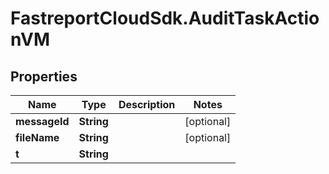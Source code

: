 # FastreportCloudSdk.AuditTaskActionVM

## Properties

Name | Type | Description | Notes
------------ | ------------- | ------------- | -------------
**messageId** | **String** |  | [optional] 
**fileName** | **String** |  | [optional] 
**t** | **String** |  | 


